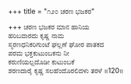 +++
title = "೧೨೦ ಚರಣ ಭಜಕರ"

+++
ಚರಣ ಭಜಕರ ಮಾನ ಹಾನಿಯ  
ಹರಿಬವಾರದು ಕೃಷ್ಣ ನಾಮ  
ಸ್ಮರಣಧನಿಕರಿಗುಂಟೆ ಘಲ್ಲಣೆ ಘೋರ ಪಾತಕದ  
ಪರಮ ಭಕ್ತಕುಟುಂಬಕನು ನೀ  
ಕರುಣಿಯಲ್ಲದೊಡೀ ಕುಟುಂಬಕೆ  
ಶರಣದಾರೈ ಕೃಷ್ಣ ಸಲಹೆಂದೊರಲಿದಳು ತರಳೆ    ॥120॥